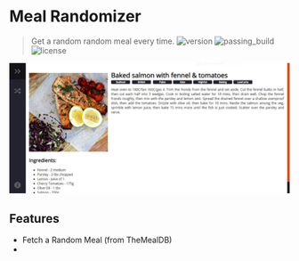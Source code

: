 # Meal Randomizer
> Get a random random meal every time.
![version](https://img.shields.io/badge/version-1.0-blue.svg) ![passing_build](https://img.shields.io/badge/build-passing-brightgreen.svg) ![license](https://img.shields.io/badge/license-MIT-blue.svg)

![Screenshoot](https://raw.githubusercontent.com/StereoPT/MealRandomizer/master/Screenshots/03.JPG)

## Features

- Fetch a Random Meal (from TheMealDB)
- 
